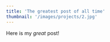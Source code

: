 ```yaml
---
title: 'The greatest post of all time'
thumbnail: '/images/projects/2.jpg'
---
```


Here is my _great_ post!
